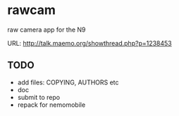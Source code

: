 rawcam
======

raw camera app for the N9

URL: http://talk.maemo.org/showthread.php?p=1238453


## TODO ##

* add files: COPYING, AUTHORS etc
* doc
* submit to repo
* repack for nemomobile
